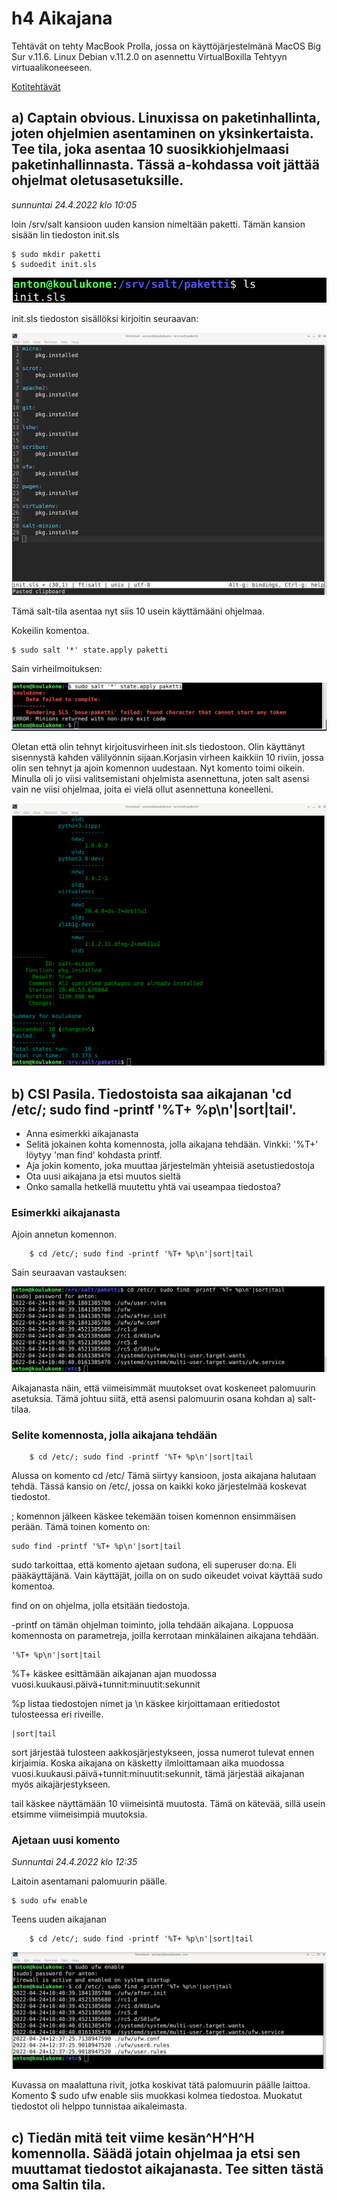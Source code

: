 # h4 Aikajana

Tehtävät on tehty MacBook Prolla, jossa on käyttöjärjestelmänä MacOS Big Sur v.11.6. Linux Debian v.11.2.0 on asennettu VirtualBoxilla Tehtyyn virtuaalikoneeseen.

[Kotitehtävät](https://terokarvinen.com/2021/configuration-management-systems-2022-spring/)

## a) Captain obvious. Linuxissa on paketinhallinta, joten ohjelmien asentaminen on yksinkertaista. Tee tila, joka asentaa 10 suosikkiohjelmaasi paketinhallinnasta. Tässä a-kohdassa voit jättää ohjelmat oletusasetuksille.

*sunnuntai 24.4.2022 klo 10:05*

loin /srv/salt kansioon uuden kansion nimeltään paketti. Tämän kansion sisään lin tiedoston init.sls

	$ sudo mkdir paketti
	$ sudoedit init.sls

![Kuvakaappaus](kuva0.png)

init.sls tiedoston sisällöksi kirjoitin seuraavan:

![Kuvakaappaus](kuva1.png)

Tämä salt-tila asentaa nyt siis 10 usein käyttämääni ohjelmaa. 

Kokeilin komentoa.

	$ sudo salt '*' state.apply paketti

Sain virheilmoituksen:

![Kuvakaappaus](kuva2.png)

Oletan että olin tehnyt kirjoitusvirheen init.sls tiedostoon. Olin käyttänyt sisennystä kahden välilyönnin sijaan.Korjasin virheen kaikkiin 10 riviin, jossa olin sen tehnyt ja ajoin komennon uudestaan. Nyt komento toimi oikein. Minulla oli jo viisi valitsemistani ohjelmista asennettuna, joten salt asensi vain ne viisi ohjelmaa, joita ei vielä ollut asennettuna koneelleni.

![Kuvakaappaus](kuva3.png)

## b) CSI Pasila. Tiedostoista saa aikajanan 'cd /etc/; sudo find -printf '%T+ %p\n'|sort|tail'.

- Anna esimerkki aikajanasta
- Selitä jokainen kohta komennosta, jolla aikajana tehdään. Vinkki: '%T+' löytyy 'man find' kohdasta printf.
- Aja jokin komento, joka muuttaa järjestelmän yhteisiä asetustiedostoja
- Ota uusi aikajana ja etsi muutos sieltä
- Onko samalla hetkellä muutettu yhtä vai useampaa tiedostoa?

### Esimerkki aikajanasta

Ajoin annetun komennon.

		$ cd /etc/; sudo find -printf '%T+ %p\n'|sort|tail

Sain seuraavan vastauksen:

![Kuvakaappaus](kuva4.png)

Aikajanasta näin, että viimeisimmät muutokset ovat koskeneet palomuurin asetuksia. Tämä johtuu siitä, että asensi palomuurin osana kohdan a) salt-tilaa.

### Selite komennosta, jolla aikajana tehdään

		$ cd /etc/; sudo find -printf '%T+ %p\n'|sort|tail

Alussa on komento cd /etc/ Tämä siirtyy kansioon, josta aikajana halutaan tehdä. Tässä kansio on /etc/, jossa on kaikki koko järjestelmää koskevat tiedostot.

; komennon jälkeen käskee tekemään toisen komennon ensimmäisen perään. Tämä toinen komento on:

	sudo find -printf '%T+ %p\n'|sort|tail

sudo tarkoittaa, että komento ajetaan sudona, eli superuser do:na. Eli pääkäyttäjänä. Vain käyttäjät, joilla on on sudo oikeudet voivat käyttää sudo komentoa.

find on on ohjelma, jolla etsitään tiedostoja.

-printf on tämän ohjelman toiminto, jolla tehdään aikajana. Loppuosa komennosta on parametreja, joilla kerrotaan minkälainen aikajana tehdään.

	'%T+ %p\n'|sort|tail

%T+ käskee esittämään aikajanan ajan muodossa vuosi.kuukausi.päivä+tunnit:minuutit:sekunnit 

%p listaa tiedostojen nimet ja \n käskee kirjoittamaan eritiedostot tulosteessa eri riveille.

	|sort|tail

sort järjestää tulosteen aakkosjärjestykseen, jossa numerot tulevat ennen kirjaimia. Koska aikajana on käsketty ilmloittamaan aika muodossa vuosi.kuukausi.päivä+tunnit:minuutit:sekunnit, tämä järjestää aikajanan myös aikajärjestykseen.

tail käskee näyttämään 10 viimeisintä muutosta. Tämä on kätevää, sillä usein etsimme viimeisimpiä muutoksia.

### Ajetaan uusi komento

*Sunnuntai 24.4.2022 klo 12:35*

Laitoin asentamani palomuurin päälle.

	$ sudo ufw enable 

Teens uuden aikajanan

		$ cd /etc/; sudo find -printf '%T+ %p\n'|sort|tail

![Kuvakaappaus](kuva6.png)

Kuvassa on maalattuna rivit, jotka koskivat tätä palomuurin päälle laittoa. Komento $ sudo ufw enable siis muokkasi kolmea tiedostoa. Muokatut tiedostot oli helppo tunnistaa aikaleimasta.

## c) Tiedän mitä teit viime kesän^H^H^H komennolla. Säädä jotain ohjelmaa ja etsi sen muuttamat tiedostot aikajanasta. Tee sitten tästä oma Saltin tila.






	
